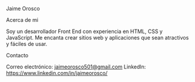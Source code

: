 Jaime Orosco

Acerca de mi

Soy un desarrollador Front End con experiencia en HTML, CSS y JavaScript. Me encanta crear sitios web y aplicaciones que sean atractivos y fáciles de usar.

Contacto

Correo electrónico: jaimeorosco501@gmail.com
LinkedIn: https://www.linkedin.com/in/jaimeorosco/
